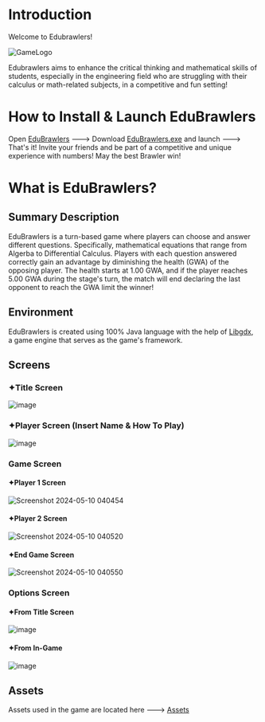 # Introduction
Welcome to Edubrawlers!

![GameLogo](https://github.com/Fuzaru/EduBrawler/assets/159225948/e561a659-a53f-488a-8a9b-25ed353472ce)

Edubrawlers aims to enhance the critical thinking and mathematical skills of students, especially in the engineering field who are struggling with their calculus or math-related subjects, in a competitive and fun setting! 

# How to Install & Launch EduBrawlers

Open [EduBrawlers](https://github.com/Fuzaru/EduBrawler/tree/master/EduBrawlers) ---> Download [EduBrawlers.exe](https://github.com/Fuzaru/EduBrawler/blob/master/EduBrawlers/EduBrawlers.exe) and launch ---> That's it! Invite your friends and be part of a competitive and unique experience with numbers! May the best Brawler win!

# What is EduBrawlers?

## Summary Description
EduBrawlers is a turn-based game where players can choose and answer different questions. Specifically, mathematical equations that range from Algerba to Differential Calculus. Players with each question answered correctly gain an advantage by diminishing the health (GWA) of the opposing player. The health starts at 1.00 GWA, and if the player reaches 5.00 GWA during the stage's turn, the match will end declaring the last opponent to reach the GWA limit the winner!

## Environment
EduBrawlers is created using 100% Java language with the help of [Libgdx](https://libgdx.com/), a game engine that serves as the game's framework. 

## Screens 

### ✦Title Screen
![image](https://github.com/Fuzaru/EduBrawler/assets/159225948/fb1c8af4-1a76-47b8-a22f-b73d329d3131)

### ✦Player Screen (Insert Name & How To Play)
![image](https://github.com/Fuzaru/EduBrawler/assets/159225948/09f00c3f-2c73-49bd-9abc-5cae836b3760)

### Game Screen
#### ✦Player 1 Screen
![Screenshot 2024-05-10 040454](https://github.com/Fuzaru/EduBrawler/assets/159225948/e6fcb90d-12ad-470a-b37c-ea997e86b50a)
#### ✦Player 2 Screen
![Screenshot 2024-05-10 040520](https://github.com/Fuzaru/EduBrawler/assets/159225948/e1063d0e-0ad9-412d-a596-58aaedb2f0bb)
#### ✦End Game Screen
![Screenshot 2024-05-10 040550](https://github.com/Fuzaru/EduBrawler/assets/159225948/e1edca9f-ffd5-4b2d-a4ec-c209c3a5b6a1)

### Options Screen
#### ✦From Title Screen
![image](https://github.com/Fuzaru/EduBrawler/assets/159225948/c61e0d43-8a02-4c96-aee1-293a45abcf33)
#### ✦From In-Game
![image](https://github.com/Fuzaru/EduBrawler/assets/159225948/d038ec2c-685f-450f-97e6-80415a7657df)

## Assets
Assets used in the game are located here ---> [Assets](https://github.com/Fuzaru/EduBrawlers/tree/master/EduBrawlers/EduBrawlers/assets)




